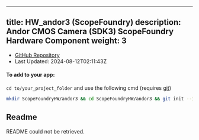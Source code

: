 
---
title: HW_andor3 (ScopeFoundry)
description: Andor CMOS Camera (SDK3) ScopeFoundry Hardware Component
weight: 3
---
- [GitHub Repository](https://github.com/ScopeFoundry/HW_andor3)
- Last Updated: 2024-08-12T02:11:43Z


#### To add to your app:

`cd to/your_project_folder` and use the following cmd (requires [git](/docs/100_development/20_git/))

```bash
mkdir ScopeFoundryHW/andor3 && cd ScopeFoundryHW/andor3 && git init --initial-branch=master && git remote add upstream_ScopeFoundry https://github.com/ScopeFoundry/HW_andor3 && git pull upstream_ScopeFoundry master && cd ../..
```

## Readme
README could not be retrieved.
